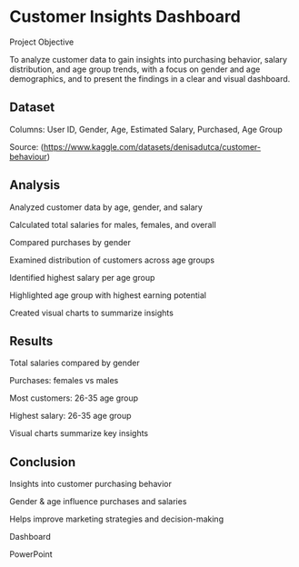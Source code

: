 # Customer Insights Dashboard
Project Objective

To analyze customer data to gain insights into purchasing behavior, salary distribution, and age group trends, with a focus on gender and age demographics, and to present the findings in a clear and visual dashboard.

## Dataset

Columns: User ID, Gender, Age, Estimated Salary, Purchased, Age Group

Source: (https://www.kaggle.com/datasets/denisadutca/customer-behaviour)

## Analysis

Analyzed customer data by age, gender, and salary

Calculated total salaries for males, females, and overall

Compared purchases by gender

Examined distribution of customers across age groups

Identified highest salary per age group

Highlighted age group with highest earning potential

Created visual charts to summarize insights

## Results

Total salaries compared by gender

Purchases: females vs males

Most customers: 26-35 age group

Highest salary: 26-35 age group

Visual charts summarize key insights

## Conclusion

Insights into customer purchasing behavior

Gender & age influence purchases and salaries

Helps improve marketing strategies and decision-making

Dashboard

PowerPoint 
